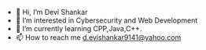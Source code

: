 - 👋 Hi, I’m Devi Shankar
- 👀 I’m interested in Cybersecurity and Web Development
- 🌱 I’m currently learning CPP,Java,C++.
- 📫 How to reach me d.evishankar9141@yahoo.com

<!---
Devi5625/Devi5625 is a ✨ special ✨ repository because its `README.md` (this file) appears on your GitHub profile.
You can click the Preview link to take a look at your changes.
--->

